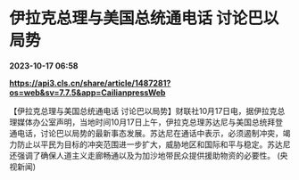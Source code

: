 # 伊拉克总理与美国总统通电话 讨论巴以局势

**2023-10-17 06:58**

**https://api3.cls.cn/share/article/1487281?os=web&sv=7.7.5&app=CailianpressWeb**

【伊拉克总理与美国总统通电话 讨论巴以局势】财联社10月17日电，据伊拉克总理媒体办公室声明，当地时间10月17日上午，伊拉克总理苏达尼与美国总统拜登通电话，讨论巴以局势的最新事态发展。苏达尼在通话中表示，必须遏制冲突，竭力防止以平民为目标的冲突范围进一步扩大，威胁地区和国际和平与稳定。苏达尼还强调了确保人道主义走廊畅通以及为加沙地带民众提供援助物资的必要性。 (央视新闻)